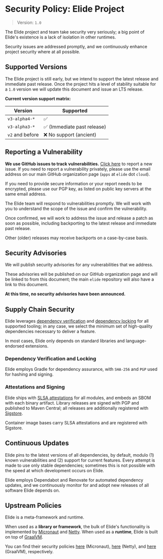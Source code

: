 # Security Policy: Elide Project

> Version: `1.0`

The Elide project and team take security very seriously; a big point of Elide's existence is a lack of isolation in
other runtimes.

Security issues are addressed promptly, and we continuously enhance project security where at all possible.

## Supported Versions

The Elide project is still early, but we intend to support the latest release and immediate past release.
Once the project hits a level of stability suitable for a `1.0` version we will update this document and issue an
LTS release.

**Current version support matrix:**

| Version         | Supported                                   |
| --------------- | ------------------------------------------- |
| `v3-alpha4-*`   | :white_check_mark:                          |
| `v3-alpha3-*`   | :white_check_mark: (Immediate past release) |
| `v2` and before | :x: No support (ancient)                    |

## Reporting a Vulnerability

**We use GitHub issues to track vulnerabilities.** [Click here][9] to report a new issue.
If you need to report a vulnerability privately, please use the email address on our main GitHub organization page
(`apps` at `elide` dot `cloud`).

If you need to provide secure information or your report needs to be encrypted, please use our PGP key, as listed on
public key servers at the same email address.

The Elide team will respond to vulnerabilities promptly. We will work with you to understand the scope of the issue and
confirm the vulnerability.

Once confirmed, we will work to address the issue and release a patch as soon as possible, including backporting to the
latest release and immediate past release.

Other (older) releases may receive backports on a case-by-case basis.

## Security Advisories

We will publish security advisories for any vulnerabilities that we address.

These advisories will be published on our GitHub organization page and will be linked to from this document;
the main `elide` repository will also have a link to this document.

**At this time, no security advisories have been announced.**

## Supply Chain Security

Elide leverages [dependency verification][1] and [dependency locking][2] for all supported tooling; in any case, we
select the minimum set of high-quality dependencies necessary to deliver a feature.

In most cases, Elide only depends on standard libraries and language-endorsed extensions.

### Dependency Verification and Locking

Elide employs Gradle for dependency assurance, with `SHA-256` and `PGP` used for hashing and signing.

### Attestations and Signing

Elide ships with [SLSA attestations][3] for all modules, and embeds an SBOM with each binary artifact.
Library releases are signed with PGP and published to Maven Central; all releases are additionally registered with
[Sigstore][4].

Container image bases carry SLSA attestations and are registered with Sigstore.

## Continuous Updates

Elide pins to the latest versions of all dependencies, by default, modulo (1) known vulnerabilities and (2) support for
current features. Every attempt is made to use only stable dependencies; sometimes this is not possible with the speed
at which development occurs on Elide.

Elide employs Dependabot and Renovate for automated dependency updates, and we continuously monitor for and adopt new
releases of all software Elide depends on.

## Upstream Policies

Elide is a meta-framework and runtime.

When used as a **library or framework**, the bulk of Elide's functionality is implemented by [Micronaut][5] and
[Netty][6]. When used as a **runtime**, Elide is built on top of [GraalVM][10].

You can find their security policies [here][7] (Micronaut), [here][8] (Netty), and [here][11] (GraalVM), respectively.

[1]: https://docs.gradle.org/current/userguide/dependency_verification.html
[2]: https://docs.gradle.org/current/userguide/dependency_locking.html
[3]: https://slsa.dev/
[4]: https://www.sigstore.dev/
[5]: https://micronaut.io/
[6]: https://netty.io/
[7]: https://github.com/micronaut-projects/micronaut-core/security/policy
[8]: https://github.com/netty/netty/security/policy
[9]: https://github.com/elide-dev/elide/issues/new
[10]: https://www.graalvm.org/
[11]: https://github.com/oracle/graal/security/policy

